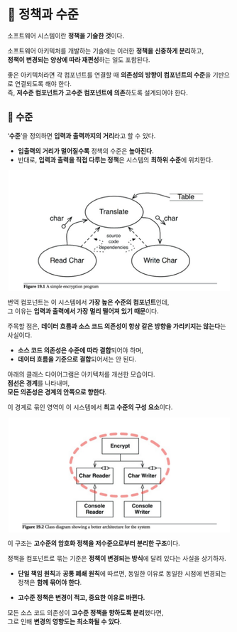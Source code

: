 # 📕 정책과 수준
소프트웨어 시스템이란 **정책을 기술한 것**이다.

소프트웨어 아키텍처를 개발하는 기술에는 이러한 **정책을 신중하게 분리**하고,  
**정책이 변경되는 양상에 따라 재편성**하는 일도 포함된다.

좋은 아키텍처라면 각 컴포넌트를 연결할 때 **의존성의 방향이 컴포넌트의 수준**을 기반으로 연결되도록 해야 한다.  
즉, **저수준 컴포넌트가 고수준 컴포넌트에 의존**하도록 설계되어야 한다.

## 📗 수준
‘**수준**’을 정의하면 **입력과 출력까지의 거리**라고 할 수 있다.

- **입출력의 거리가 멀어질수록** 정책의 수준은 **높아진다**.
- 반대로, **입력과 출력을 직접 다루는 정책**은 시스템의 **최하위 수준**에 위치한다.

<img src="../Clean Architecture-로버트.C 마틴/img/19_1.png" alt="설명" width="500" style="display: block; margin: auto;">

번역 컴포넌트는 이 시스템에서 **가장 높은 수준의 컴포넌트**인데,  
그 이유는 **입력과 출력에서 가장 멀리 떨어져 있기 때문**이다.

주목할 점은, **데이터 흐름과 소스 코드 의존성이 항상 같은 방향을 가리키지는 않는다**는 사실이다.

- **소스 코드 의존성은 수준에 따라 결합**되어야 하며,  
- **데이터 흐름을 기준으로 결합**되어서는 안 된다.

아래의 클래스 다이어그램은 아키텍처를 개선한 모습이다.  
**점선은 경계**를 나타내며,  
**모든 의존성은 경계의 안쪽으로 향한다**.  

이 경계로 묶인 영역이 이 시스템에서 **최고 수준의 구성 요소**이다.

<img src="../Clean Architecture-로버트.C 마틴/img/19_2.png" alt="설명" width="500" style="display: block; margin: auto;">

이 구조는 **고수준의 암호화 정책을 저수준으로부터 분리한 구조**이다.

정책을 컴포넌트로 묶는 기준은 **정책이 변경되는 방식**에 달려 있다는 사실을 상기하자.

- **단일 책임 원칙**과 **공통 폐쇄 원칙**에 따르면, 동일한 이유로 동일한 시점에 변경되는 정책은 **함께 묶어야 한다**.

- **고수준 정책은 변경이 적고, 중요한 이유로 바뀐다.**

모든 소스 코드 의존성이 **고수준 정책을 향하도록 분리**했다면,  
그로 인해 **변경의 영향도는 최소화될 수 있다**.
